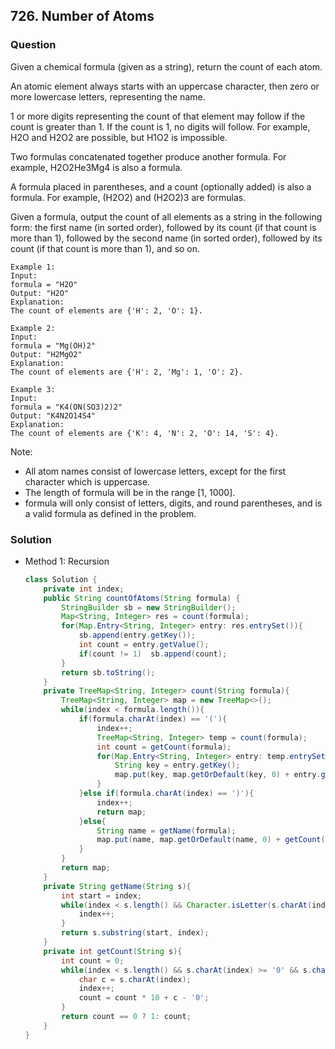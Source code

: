 ## 726. Number of Atoms

### Question
Given a chemical formula (given as a string), return the count of each atom.

An atomic element always starts with an uppercase character, then zero or more lowercase letters, representing the name.

1 or more digits representing the count of that element may follow if the count is greater than 1. If the count is 1, no digits will follow. For example, H2O and H2O2 are possible, but H1O2 is impossible.

Two formulas concatenated together produce another formula. For example, H2O2He3Mg4 is also a formula.

A formula placed in parentheses, and a count (optionally added) is also a formula. For example, (H2O2) and (H2O2)3 are formulas.

Given a formula, output the count of all elements as a string in the following form: the first name (in sorted order), followed by its count (if that count is more than 1), followed by the second name (in sorted order), followed by its count (if that count is more than 1), and so on.

```
Example 1:
Input:
formula = "H2O"
Output: "H2O"
Explanation:
The count of elements are {'H': 2, 'O': 1}.

Example 2:
Input:
formula = "Mg(OH)2"
Output: "H2MgO2"
Explanation:
The count of elements are {'H': 2, 'Mg': 1, 'O': 2}.

Example 3:
Input:
formula = "K4(ON(SO3)2)2"
Output: "K4N2O14S4"
Explanation:
The count of elements are {'K': 4, 'N': 2, 'O': 14, 'S': 4}.
```

Note:
* All atom names consist of lowercase letters, except for the first character which is uppercase.
* The length of formula will be in the range [1, 1000].
* formula will only consist of letters, digits, and round parentheses, and is a valid formula as defined in the problem.

### Solution
* Method 1: Recursion
  ```Java
  class Solution {
      private int index;
      public String countOfAtoms(String formula) {
          StringBuilder sb = new StringBuilder();
          Map<String, Integer> res = count(formula);
          for(Map.Entry<String, Integer> entry: res.entrySet()){
              sb.append(entry.getKey());
              int count = entry.getValue();
              if(count != 1)  sb.append(count);
          }
          return sb.toString();
      }
      private TreeMap<String, Integer> count(String formula){
          TreeMap<String, Integer> map = new TreeMap<>();
          while(index < formula.length()){
              if(formula.charAt(index) == '('){
                  index++;
                  TreeMap<String, Integer> temp = count(formula);
                  int count = getCount(formula);
                  for(Map.Entry<String, Integer> entry: temp.entrySet()){
                      String key = entry.getKey();
                      map.put(key, map.getOrDefault(key, 0) + entry.getValue() * count);
                  }
              }else if(formula.charAt(index) == ')'){
                  index++;
                  return map;
              }else{
                  String name = getName(formula);
                  map.put(name, map.getOrDefault(name, 0) + getCount(formula));
              }
          }
          return map;
      }
      private String getName(String s){
          int start = index;
          while(index < s.length() && Character.isLetter(s.charAt(index)) && (index == start || Character.isLowerCase(s.charAt(index)))){
              index++;
          }
          return s.substring(start, index);
      }
      private int getCount(String s){
          int count = 0;
          while(index < s.length() && s.charAt(index) >= '0' && s.charAt(index) <= '9'){
              char c = s.charAt(index);
              index++;
              count = count * 10 + c - '0';
          }
          return count == 0 ? 1: count;
      }
  }
  ```
